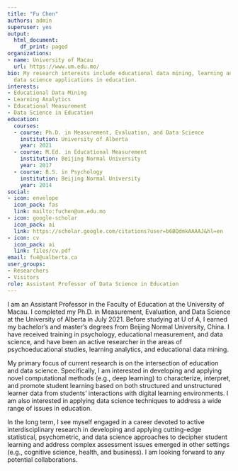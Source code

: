 ```yaml
---
title: "Fu Chen"
authors: admin
superuser: yes
output:
  html_document:
    df_print: paged
organizations:
- name: University of Macau
  url: https://www.um.edu.mo/
bio: My research interests include educational data mining, learning analytics, and
  data science applications in education.
interests:
- Educational Data Mining
- Learning Analytics
- Educational Measurement
- Data Science in Education
education:
  courses:
  - course: Ph.D. in Measurement, Evaluation, and Data Science
    institution: University of Alberta
    year: 2021
  - course: M.Ed. in Educational Measurement
    institution: Beijing Normal University
    year: 2017
  - course: B.S. in Psychology
    institution: Beijing Normal University
    year: 2014
social:
- icon: envelope
  icon_pack: fas
  link: mailto:fuchen@um.edu.mo
- icon: google-scholar
  icon_pack: ai
  link: https://scholar.google.com/citations?user=b6BQdmkAAAAJ&hl=en
- icon: cv
  icon_pack: ai
  link: files/cv.pdf
email: fu4@ualberta.ca
user_groups:
- Researchers
- Visitors
role: Assistant Professor of Data Science in Education
--- 
```


I am an Assistant Professor in the Faculty of Education at the University of Macau. I completed my Ph.D. in Measurement, Evaluation, and Data Science at the University of Alberta in July 2021. Before studying at U of A, I earned my bachelor’s and master’s degrees from Beijing Normal University, China. I have received training in psychology, educational measurement, and data science, and have been an active researcher in the areas of psychoeducational studies, learning analytics, and educational data mining.

My primary focus of current research is on the intersection of education and data science. Specifically, I am interested in developing and applying novel computational methods (e.g., deep learning) to characterize, interpret, and promote student learning based on both structured and unstructured learner data from students’ interactions with digital learning environments. I am also interested in applying data science techniques to address a wide range of issues in education.

In the long term, I see myself engaged in a career devoted to active interdisciplinary research in developing and applying cutting-edge statistical, psychometric, and data science approaches to decipher student learning and address complex assessment issues emerged in other settings (e.g., cognitive science, health, and business). I am looking forward to any potential collaborations.